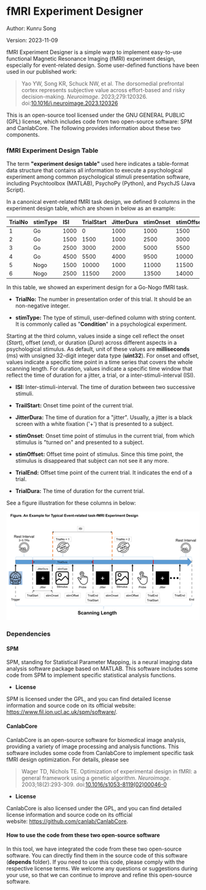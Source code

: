 # **fMRI Experiment Designer**

Author: Kunru Song

Version: 2023-11-09

fMRI Experiment Designer is a simple warp to implement easy-to-use functional Magnetic Resonance Imaging (fMRI) experiment design, especially for event-related design. Some user-defined functions have been used in our published work:

> Yao YW, Song KR, Schuck NW, et al. The dorsomedial prefrontal cortex represents subjective value across effort-based and risky decision-making. *Neuroimage*. 2023;279:120326. doi:[10.1016/j.neuroimage.2023.120326](https://doi.org/10.1016/j.neuroimage.2023.120326)

This is an open-source tool licensed under the GNU GENERAL PUBLIC (GPL) license, which includes code from two open-source software: SPM and CanlabCore. The following provides information about these two components.

### fMRI Experiment Design Table

The term **"experiment design table"** used here indicates a table-format data structure that contains all information to execute a psychological experiment among common psychological stimuli presentation software, including Psychtoolbox (MATLAB), PsychoPy (Python), and PsychJS (Java Script).

&#x20;In a canonical event-related fMRI task design, we defined 9 columns in the experiment design table, which are shown in below as an example:

| TrialNo | stimType | ISI  | TrialStart | JitterDura | stimOnset | stimOffset | TrialEnd | TrialDura |
| :------ | :------- | :--- | :--------- | :--------- | :-------- | :--------- | :------- | :-------- |
| 1       | Go       | 1000 | 0          | 1000       | 1000      | 1500       | 1500     | 1500      |
| 2       | Go       | 1500 | 1500       | 1000       | 2500      | 3000       | 3000     | 1500      |
| 3       | Go       | 2500 | 3000       | 2000       | 5000      | 5500       | 5500     | 2500      |
| 4       | Go       | 4500 | 5500       | 4000       | 9500      | 10000      | 10000    | 4500      |
| 5       | Nogo     | 1500 | 10000      | 1000       | 11000     | 11500      | 11500    | 1500      |
| 6       | Nogo     | 2500 | 11500      | 2000       | 13500     | 14000      | 14000    | 2500      |

In this table, we showed an experiment design for a Go-Nogo fMRI task.&#x20;

- **TrialNo:** The number in presentation order of this trial. It should be an non-negative integer.

- **stimType:** The type of stimuli, user-defined column with string content. It is commonly called as "**Condition**" in a psychological experiment.

Starting at the third column, values inside a singe cell reflect the onset (_Start_), offset (_end_), or duration (_Dura_) across different aspects in a psychological stimulus. As default, unit of these values are **milliseconds** (ms) with unsigned 32-digit integer data type (**uint32**). For onset and offset, values indicate a specific time point in a time series that covers the whole scanning length. For duration, values indicate a specific time window that reflect the time of duration for a jitter, a trial, or a inter-stimuli-interval (ISI).

- **ISI:** Inter-stimuli-interval. The time of duration between two successive stimuli.

- **TrailStart:** Onset time point of the current trial.

- **JitterDura:** The time of duration for a "jitter". Usually, a jitter is a black screen with a white fixation ('+') that is presented to a subject.

- **stimOnset**: Onset time point of stimulus in the current trial, from which stimulus is "turned on" and presented to a subject.

- **stimOffset:** Offset time point of stimulus. Since this time point, the stimulus is disappeared that subject can not see it any more.

- **TrialEnd:** Offset time point of the current trial. It indicates the end of a trial.

- **TrialDura:** The time of duration for the current trial.&#x20;

See a figure illustration for these columns in below:

![](README_md_files/d8f59fd0-8140-11ee-9a25-d58d24618b56.jpeg?v=1&type=image)

### Dependencies

#### **SPM**

SPM, standing for Statistical Parameter Mapping, is a neural imaging data analysis software package based on MATLAB. This software includes some code from SPM to implement specific statistical analysis functions.

- **License**

SPM is licensed under the GPL, and you can find detailed license information and source code on its official website: <https://www.fil.ion.ucl.ac.uk/spm/software/>.

#### **CanlabCore**

CanlabCore is an open-source software for biomedical image analysis, providing a variety of image processing and analysis functions. This software includes some code from CanlabCore to implement specific task fMRI design optimization. For details, please see&#x20;

> Wager TD, Nichols TE. Optimization of experimental design in fMRI: a general framework using a genetic algorithm. *Neuroimage*. 2003;18(2):293-309. doi:[10.1016/s1053-8119(02)00046-0](<https://doi.org/10.1016/s1053-8119(02)00046-0>)

- **License**

CanlabCore is also licensed under the GPL, and you can find detailed license information and source code on its official website: <https://github.com/canlab/CanlabCore>.

#### **How to use the code from these two open-source software**

In this tool, we have integrated the code from these two open-source software. You can directly find them in the source code of this software (**depends** folder). If you need to use this code, please comply with the respective license terms. We welcome any questions or suggestions during your use, so that we can continue to improve and refine this open-source software.
